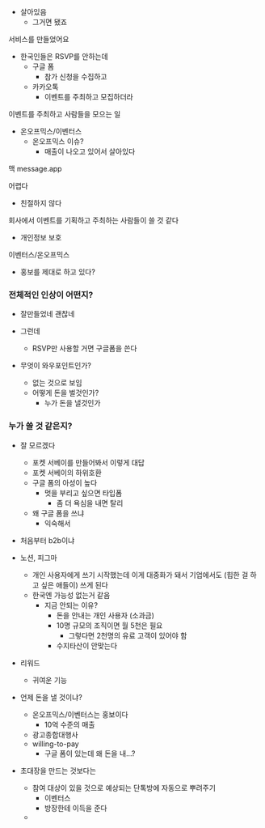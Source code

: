 - 살아있음
	- 그거면 됐죠


서비스를 만들었어요
- 한국인들은 RSVP를 안하는데
	- 구글 폼
		- 참가 신청을 수집하고
	- 카카오톡
		- 이벤트를 주최하고 모집하더라

이벤트를 주최하고 사람들을 모으는 일

- 온오프믹스/이벤터스
	- 온오프믹스 이슈?
		- 매출이 나오고 있어서 살아있다

맥 message.app


어렵다
- 친절하지 않다

회사에서 이벤트를 기획하고 주최하는 사람들이 쓸 것 같다
- 개인정보 보호

이벤터스/온오프믹스
- 홍보를 제대로 하고 있다?



### 전체적인 인상이 어떤지?
- 잘만들었네 괜찮네
- 그런데
	- RSVP만 사용할 거면 구글폼을 쓴다

- 무엇이 와우포인트인가?
	- 없는 것으로 보임
	- 어떻게 돈을 벌것인가?
		- 누가 돈을 낼것인가

### 누가 쓸 것 같은지?
- 잘 모르겠다
	- 포켓 서베이를 만들어봐서 이렇게 대답
	- 포켓 서베이의 하위호환
	- 구글 폼의 아성이 높다
		- 멋을 부리고 싶으면 타입폼
			- 좀 더 욕심을 내면 탈리
	- 왜 구글 폼을 쓰냐
		- 익숙해서

- 처음부터 b2b이냐
- 노션, 피그마
	- 개인 사용자에게 쓰기 시작했는데 이게 대중화가 돼서 기업에서도 (힙한 걸 하고 싶은 애들이) 쓰게 된다
	- 한국엔 가능성 없는거 같음
		- 지금 안되는 이유?
			- 돈을 안내는 개인 사용자 (소과금)
			- 10명 규모의 조직이면 월 5천은 필요
				- 그렇다면 2천명의 유료 고객이 있어야 함
			- 수지타산이 안맞는다 

- 리워드
	- 귀여운 기능

- 언제 돈을 낼 것이냐?
	- 온오프믹스/이벤터스는 홍보이다
		- 10억 수준의 매출
	- 광고종합대행사
	- willing-to-pay 
		- 구글 폼이 있는데 왜 돈을 내...?


- 초대장을 만드는 것보다는
	- 참여 대상이 있을 것으로 예상되는 단톡방에 자동으로 뿌려주기
		- 이벤터스
		- 방장한테 이득을 준다
	- 